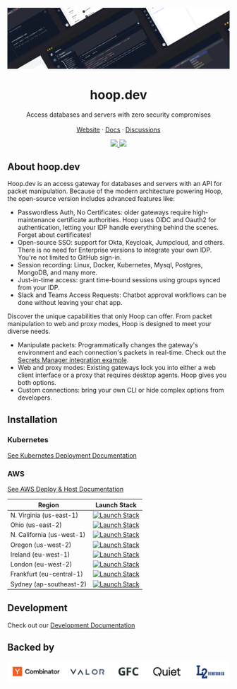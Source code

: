 ![hero](github.png)

<h1 align="center"><b>hoop.dev</b></h1>
<p align="center">
    Access databases and servers with zero security compromises
    <br />
    <br />
    <a target="_blank" href="https://hoop.dev">Website</a>
    ·
    <a target="_blank" href="https://hoop.dev/docs">Docs</a>
    ·
    <a href="https://github.com/hoophq/hoop/discussions">Discussions</a>
  </p>
</p>


<p align="center">
    <a href="https://github.com/hoophq/hoop/actions/workflows/release.yml">
        <img src="https://img.shields.io/github/v/release/hoophq/hoopcli.svg?style=flat" />
    </a>
    <a href="https://github.com/hoophq/hoop/actions/workflows/release.yml">
        <img src="https://github.com/hoophq/hoop/actions/workflows/release.yml/badge.svg" />
    </a>
</p>


## About hoop.dev

Hoop.dev is an access gateway for databases and servers with an API for packet manipulation. Because of the modern architecture powering Hoop, the open-source version includes advanced features like:

 * Passwordless Auth, No Certificates: older gateways require high-maintenance certificate authorities. Hoop uses OIDC and Oauth2 for authentication, letting your IDP handle everything behind the scenes. Forget about certificates!
 * Open-source SSO: support for Okta, Keycloak, Jumpcloud, and others. There is no need for Enterprise versions to integrate your own IDP. You're not limited to GitHub sign-in.
 * Session recording: Linux, Docker, Kubernetes, Mysql, Postgres, MongoDB, and many more.
 *	Just-in-time access: grant time-bound sessions using groups synced from your IDP.
 * Slack and Teams Access Requests: Chatbot approval workflows can be done without leaving your chat app.

Discover the unique capabilities that only Hoop can offer. From packet manipulation to web and proxy modes, Hoop is designed to meet your diverse needs.

* Manipulate packets: Programmatically changes the gateway's environment and each connection's packets in real-time. Check out the [Secrets Manager integration example](https://hoop.dev/docs/learn/secrets-manager).
 * Web and proxy modes: Existing gateways lock you into either a web client interface or a proxy that requires desktop agents. Hoop gives you both options.
 * Custom connections: bring your own CLI or hide complex options from developers.

## Installation

### Kubernetes

[See Kubernetes Deployment Documentation](https://hoop.dev/docs/deploy/kubernetes)

### AWS

 [See AWS Deploy & Host Documentation](https://hoop.dev/docs/deploy/AWS)

| Region | Launch Stack |
|--------|--------------|
| N. Virginia (us-east-1) | [![Launch Stack](https://cdn.rawgit.com/buildkite/cloudformation-launch-stack-button-svg/master/launch-stack.svg)](https://us-east-1.console.aws.amazon.com/cloudformation/home?region=us-east-1#/stacks/quickcreate?templateURL=https%3A%2F%2Fhoopdev-platform-cf-us-east-1.s3.us-east-1.amazonaws.com%2Flatest%2Fhoopdev-platform.template.yaml) |
| Ohio (us-east-2) | [![Launch Stack](https://cdn.rawgit.com/buildkite/cloudformation-launch-stack-button-svg/master/launch-stack.svg)](https://us-east-2.console.aws.amazon.com/cloudformation/home?region=us-east-2#/stacks/quickcreate?templateURL=https%3A%2F%2Fhoopdev-platform-cf-us-east-2.s3.us-east-2.amazonaws.com%2Flatest%2Fhoopdev-platform.template.yaml) |
| N. California (us-west-1) | [![Launch Stack](https://cdn.rawgit.com/buildkite/cloudformation-launch-stack-button-svg/master/launch-stack.svg)](https://us-west-1.console.aws.amazon.com/cloudformation/home?region=us-west-1#/stacks/quickcreate?templateURL=https%3A%2F%2Fhoopdev-platform-cf-us-west-1.s3.us-west-1.amazonaws.com%2Flatest%2Fhoopdev-platform.template.yaml) |
| Oregon (us-west-2) | [![Launch Stack](https://cdn.rawgit.com/buildkite/cloudformation-launch-stack-button-svg/master/launch-stack.svg)](https://us-west-2.console.aws.amazon.com/cloudformation/home?region=us-west-2#/stacks/quickcreate?templateURL=https%3A%2F%2Fhoopdev-platform-cf-us-west-2.s3.us-west-2.amazonaws.com%2Flatest%2Fhoopdev-platform.template.yaml) |
| Ireland (eu-west-1) | [![Launch Stack](https://cdn.rawgit.com/buildkite/cloudformation-launch-stack-button-svg/master/launch-stack.svg)](https://eu-west-1.console.aws.amazon.com/cloudformation/home?region=eu-west-1#/stacks/quickcreate?templateURL=https%3A%2F%2Fhoopdev-platform-cf-eu-west-1.s3.eu-west-1.amazonaws.com%2Flatest%2Fhoopdev-platform.template.yaml) |
| London (eu-west-2) | [![Launch Stack](https://cdn.rawgit.com/buildkite/cloudformation-launch-stack-button-svg/master/launch-stack.svg)](https://eu-west-2.console.aws.amazon.com/cloudformation/home?region=eu-west-2#/stacks/quickcreate?templateURL=https%3A%2F%2Fhoopdev-platform-cf-eu-west-2.s3.eu-west-2.amazonaws.com%2Flatest%2Fhoopdev-platform.template.yaml) |
| Frankfurt (eu-central-1) | [![Launch Stack](https://cdn.rawgit.com/buildkite/cloudformation-launch-stack-button-svg/master/launch-stack.svg)](https://eu-central-1.console.aws.amazon.com/cloudformation/home?region=eu-central-1#/stacks/quickcreate?templateURL=https%3A%2F%2Fhoopdev-platform-cf-eu-central-1.s3.eu-central-1.amazonaws.com%2Flatest%2Fhoopdev-platform.template.yaml) |
| Sydney (ap-southeast-2) | [![Launch Stack](https://cdn.rawgit.com/buildkite/cloudformation-launch-stack-button-svg/master/launch-stack.svg)](https://ap-southeast-2.console.aws.amazon.com/cloudformation/home?region=ap-southeast-2#/stacks/quickcreate?templateURL=https%3A%2F%2Fhoopdev-platform-cf-ap-southeast-2.s3.ap-southeast-2.amazonaws.com%2Flatest%2Fhoopdev-platform.template.yaml) |

## Development

Check out our [Development Documentation](/DEV.md)

## Backed by

![Backed By YC, Valor, GFC, Quiet and L2 Ventures](backedby.png)
